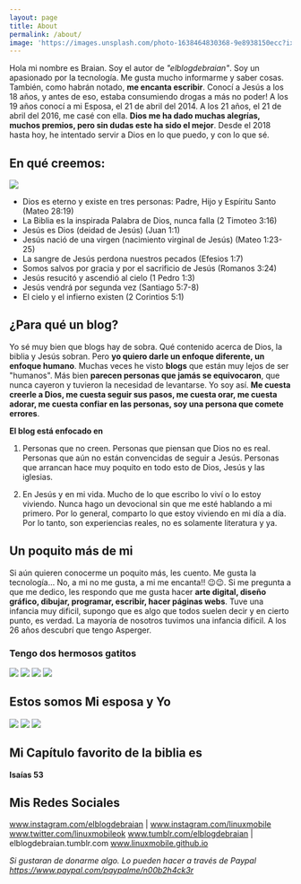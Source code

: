 ```yaml
---
layout: page
title: About
permalink: /about/
image: 'https://images.unsplash.com/photo-1638464830368-9e8938150ecc?ixlib=rb-1.2.1&ixid=MnwxMjA3fDB8MHxwaG90by1wYWdlfHx8fGVufDB8fHx8&auto=format&fit=crop&w=812&q=80'
---
```


Hola mi nombre es Braian. Soy el autor de *"elblogdebraian"*. Soy un apasionado por la tecnología. Me gusta mucho informarme y saber cosas. También, como habrán notado, **me encanta escribir**. Conocí a Jesús a los 18 años, y antes de eso, estaba consumiendo drogas a más no poder! A los 19 años conocí a mi Esposa, el 21 de abril del 2014. A los 21 años, el 21 de abril del 2016, me casé con ella. **Dios me ha dado muchas alegrías, muchos premios, pero sin dudas este ha sido el mejor**. 
Desde el 2018 hasta hoy, he intentado servir a Dios en lo que puedo, y con lo que sé. 

## En qué creemos:

![]({{site.baseurl}}https://images.unsplash.com/photo-1496338406295-3adc3db91a89?ixlib=rb-1.2.1&ixid=MnwxMjA3fDB8MHxwaG90by1wYWdlfHx8fGVufDB8fHx8&auto=format&fit=crop&w=772&q=80)



   - Dios es eterno y existe en tres personas: Padre, Hijo y Espíritu Santo
    (Mateo 28:19)
   - La Biblia es la inspirada Palabra de Dios, nunca falla
    (2 Timoteo 3:16)
   - Jesús es Dios (deidad de Jesús) 
    (Juan 1:1)
   - Jesús nació de una virgen (nacimiento virginal de Jesús)
    (Mateo 1:23-25)
   - La sangre de Jesús perdona nuestros pecados 
    (Efesios 1:7)
   - Somos salvos por gracia y por el sacrificio de Jesús
    (Romanos 3:24)
   - Jesús resucitó y ascendió al cielo
    (1 Pedro 1:3)
   - Jesús vendrá por segunda vez
    (Santiago 5:7-8)
   - El cielo y el infierno existen
    (2 Corintios 5:1)



## ¿Para qué un blog?

Yo sé muy bien que blogs hay de sobra. Qué contenido acerca de Dios, la biblia y Jesús sobran. Pero **yo quiero darle un enfoque diferente, un enfoque humano**. Muchas veces he visto **blogs** que están muy lejos de ser "humanos". Más bien **parecen personas que jamás se equivocaron**, que nunca cayeron y tuvieron la necesidad de levantarse. Yo soy así. **Me cuesta creerle a Dios, me cuesta seguir sus pasos, me cuesta orar, me cuesta adorar, me cuesta confiar en las personas, soy una persona que comete errores**. 

**El blog está enfocado en**

1. Personas que no creen. Personas que piensan que Dios no es real. Personas que aún no están convencidas de seguir a Jesús. Personas que arrancan hace muy poquito en todo esto de Dios, Jesús y las iglesias. 

2. En Jesús y en mi vida. Mucho de lo que escribo lo viví o lo estoy viviendo. Nunca hago un devocional sin que me esté hablando a mi primero. Por lo general, comparto lo que estoy viviendo en mi día a día. Por lo tanto, son experiencias reales, no es solamente literatura y ya. 

## Un poquito más de mi

Si aún quieren conocerme un poquito más, les cuento. Me gusta la tecnología... No, a mi no me gusta, a mi me encanta!! 😉😉. Si me pregunta a que me dedico, les respondo que me gusta hacer **arte digital, diseño gráfico, dibujar, programar, escribir, hacer páginas webs**. 
Tuve una infancia muy dificil, supongo que es algo que todos suelen decir y en cierto punto, es verdad. La mayoría de nosotros tuvimos una infancia dificil. A los 26 años descubrí que tengo Asperger. 



### Tengo dos hermosos gatitos

<div class="gallery-box">
  <div class="gallery">
    <img src="https://i.imgur.com/K7YojAi.jpeg">
    <img src="https://i.imgur.com/0mzO3e4.jpeg">
    <img src="https://i.imgur.com/93ZgB5X.jpeg">
    <img src="https://i.imgur.com/fogMgbU.jpeg">
  </div>
</div>


## Estos somos Mi esposa y Yo

<div class="gallery-box">
  <div class="gallery">
    <img src="https://i.imgur.com/aIYbzsz.jpeg">
    <img src="https://i.imgur.com/gPJbxd6.jpeg">
    <img src="https://i.imgur.com/MASOWVr.jpeg">
  </div>
</div>



## Mi Capítulo favorito de la biblia es

**Isaías 53**

## Mis Redes Sociales

www.instagram.com/elblogdebraian | www.instagram.com/linuxmobile
www.twitter.com/linuxmobileok
www.tumblr.com/elblogdebraian | elblogdebraian.tumblr.com
www.linuxmobile.github.io

*Si gustaran de donarme algo. Lo pueden hacer a través de Paypal https://www.paypal.com/paypalme/n00b2h4ck3r*
